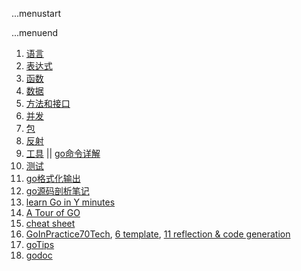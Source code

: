 ...menustart


...menuend


 1. [语言](https://github.com/mebusy/notes/blob/master/dev_notes/GOLANG%20%E5%A4%87%E5%BF%981-%E8%AF%AD%E8%A8%80.md)   
 2. [表达式](https://github.com/mebusy/notes/blob/master/dev_notes/GOLANG%20%E5%A4%87%E5%BF%982-%E8%A1%A8%E8%BE%BE%E5%BC%8F.md) 
 3. [函数 ](https://github.com/mebusy/notes/blob/master/dev_notes/GOLANG%20%E5%A4%87%E5%BF%983-%E5%87%BD%E6%95%B0.md) 
 4. [数据 ](https://github.com/mebusy/notes/blob/master/dev_notes/GOLANG%20%E5%A4%87%E5%BF%984-%E6%95%B0%E6%8D%AE.md)
 5. [方法和接口](https://github.com/mebusy/notes/blob/master/dev_notes/GOLANG%20%E5%A4%87%E5%BF%985-%E6%96%B9%E6%B3%95%E5%92%8C%E6%8E%A5%E5%8F%A3.md)  
 7. [并发](https://github.com/mebusy/notes/blob/master/dev_notes/GOLANG%20%E5%A4%87%E5%BF%987-%E5%B9%B6%E5%8F%91.md)  
 8. [包](https://github.com/mebusy/notes/blob/master/dev_notes/GOLANG%20%E5%A4%87%E5%BF%988-%E5%8C%85.md)    
 9. [反射](https://github.com/mebusy/notes/blob/master/dev_notes/GOLANG%E5%A4%87%E5%BF%989-%E5%8F%8D%E5%B0%84.md)  
 10. [工具](https://github.com/mebusy/notes/blob/master/dev_notes/GOLANG%E5%A4%87%E5%BF%98A-%E5%B7%A5%E5%85%B7.md) ||  [go命令详解](https://www.ctolib.com/docs-go-command-tutorial-c-0-0.html)
 11. [测试](https://github.com/mebusy/notes/blob/master/dev_notes/GOLANG%E5%A4%87%E5%BF%98B-%E6%B5%8B%E8%AF%95.md)
 12. [go格式化输出 ](https://github.com/mebusy/notes/blob/master/dev_notes/GOLANG-fmt%E6%A0%BC%E5%BC%8F%E5%8C%96%E8%BE%93%E5%87%BA.md)
 13. [go源码剖析笔记](https://github.com/mebusy/notes/blob/master/dev_notes/GOLANG_src_profile.md)
 14. [learn Go in Y minutes](https://github.com/mebusy/notes/blob/master/dev_notes/learnGoInYMinutes.md)
 15. [A Tour of GO](https://github.com/mebusy/notes/blob/master/dev_notes/ATourOfGo.md)
 16. [cheat sheet](https://github.com/mebusy/notes/blob/master/dev_notes/golang_cheatsheet.md)
 17. [GoInPractice70Tech](https://github.com/mebusy/notes/blob/master/dev_notes/GoInPractice70Tech.md), [6 template](https://github.com/mebusy/notes/blob/master/dev_notes/GoIn70_6.md), [11 reflection & code generation](https://github.com/mebusy/notes/blob/master/dev_notes/GoIn70_11.md)
 18. [goTips](https://github.com/mebusy/notes/blob/master/dev_notes/goTips.md)
 19. [godoc](https://github.com/mebusy/notes/blob/master/dev_notes/godoc.md)


 

